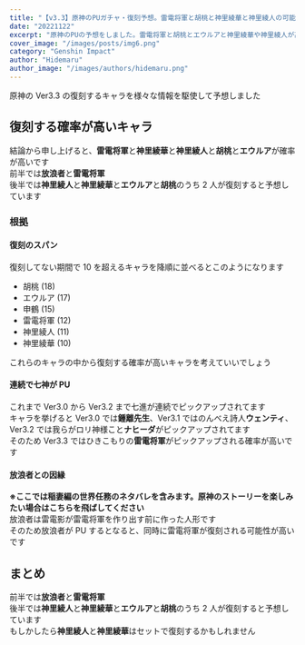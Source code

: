 ```yaml
---
title: "【v3.3】原神のPUガチャ・復刻予想。雷電将軍と胡桃と神里綾華と神里綾人の可能性"
date: "20221122"
excerpt: "原神のPUの予想をしました。雷電将軍と胡桃とエウルアと神里綾華や神里綾人が高確率で来そうです"
cover_image: "/images/posts/img6.png"
category: "Genshin Impact"
author: "Hidemaru"
author_image: "/images/authors/hidemaru.png"
---
```


原神の Ver3.3 の復刻するキャラを様々な情報を駆使して予想しました

## 復刻する確率が高いキャラ

結論から申し上げると、**雷電将軍**と**神里綾華**と**神里綾人**と**胡桃**と**エウルア**が確率が高いです<br/>
前半では**放浪者**と**雷電将軍**<br/>
後半では**神里綾人**と**神里綾華**と**エウルア**と**胡桃**のうち 2 人が復刻すると予想しています

### 根拠

#### 復刻のスパン

復刻してない期間で 10 を超えるキャラを降順に並べるとこのようになります

- 胡桃 (18)
- エウルア (17)
- 申鶴 (15)
- 雷電将軍 (12)
- 神里綾人 (11)
- 神里綾華 (10)

これらのキャラの中から復刻する確率が高いキャラを考えていいでしょう

#### 連続で七神が PU

これまで Ver3.0 から Ver3.2 まで七進が連続でピックアップされてます<br/>
キャラを挙げると Ver3.0 では**鍾離先生**、Ver3.1 ではのんべえ詩人**ウェンティ**、Ver3.2 では我らがロリ神様こと**ナヒーダ**がピックアップされてます<br/>
そのため Ver3.3 ではひきこもりの**雷電将軍**がピックアップされる確率が高いです

#### 放浪者との因縁

**※ここでは稲妻編の世界任務のネタバレを含みます。原神のストーリーを楽しみたい場合はこちらを飛ばしてください**<br/>
放浪者は雷電影が雷電将軍を作り出す前に作った人形です<br/>
そのため放浪者が PU するとなると、同時に雷電将軍が復刻される可能性が高いです

## まとめ

前半では**放浪者**と**雷電将軍**<br/>
後半では**神里綾人**と**神里綾華**と**エウルア**と**胡桃**のうち 2 人が復刻すると予想しています<br/>
もしかしたら**神里綾人**と**神里綾華**はセットで復刻するかもしれません
